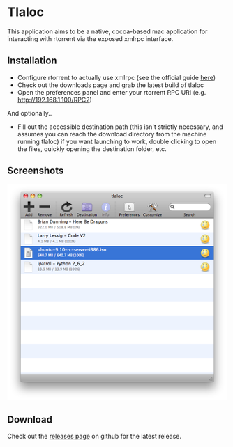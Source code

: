 # Tlaloc

This application aims to be a native, cocoa-based mac application for
interacting with rtorrent via the exposed xmlrpc interface.

## Installation

- Configure rtorrent to actually use xmlrpc (see the official guide [here][1])
- Check out the downloads page and grab the latest build of tlaloc
- Open the preferences panel and enter your rtorrent RPC URI (e.g. http://192.168.1.100/RPC2)

And optionally..

- Fill out the accessible destination path (this isn't strictly necessary, and
assumes you can reach the download directory from the machine running tlaloc)
if you want launching to work, double clicking to open the files, quickly
opening the destination folder, etc.

[1]: http://libtorrent.rakshasa.no/wiki/RTorrentXMLRPCGuide "here"

## Screenshots

![main window!](https://github.com/gaving/tlaloc/raw/master/site/1.png)

## Download

Check out the [releases page](http://github.com/gaving/tlaloc/downloads) on
github for the latest release.
